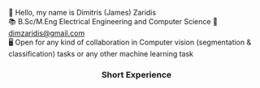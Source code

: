 :slightly_smiling_face: Hello, my name is Dimitris (James) Zaridis <br/>
:books: B.Sc/M.Eng Electrical Engineering and Computer Science
:email: dimzaridis@gmail.com <br/>
:desktop_computer: Open for any kind of collaboration in Computer vision (segmentation & classification) tasks or any other machine learning task <br/>
### <p align="center">Short Experience<p/>
